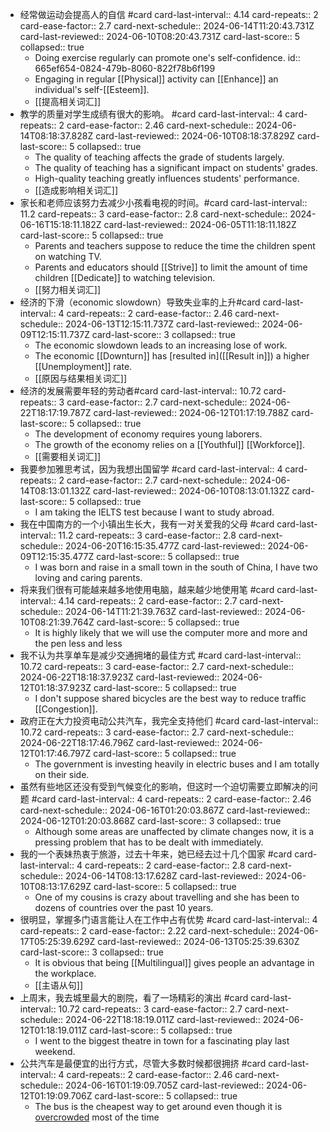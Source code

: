 - 经常做运动会提高人的自信 #card
  card-last-interval:: 4.14
  card-repeats:: 2
  card-ease-factor:: 2.7
  card-next-schedule:: 2024-06-14T11:20:43.731Z
  card-last-reviewed:: 2024-06-10T08:20:43.731Z
  card-last-score:: 5
  collapsed:: true
	- Doing exercise regularly can promote one's self-confidence.
	  id:: 665ef654-0824-479b-8060-822f78b6f199
	- Engaging in regular [[Physical]] activity can [[Enhance]] an individual's self-[[Esteem]].
	- [[提高相关词汇]]
- 教学的质量对学生成绩有很大的影响。 #card
  card-last-interval:: 4
  card-repeats:: 2
  card-ease-factor:: 2.46
  card-next-schedule:: 2024-06-14T08:18:37.828Z
  card-last-reviewed:: 2024-06-10T08:18:37.829Z
  card-last-score:: 5
  collapsed:: true
	- The quality of teaching affects the grade of students largely.
	- The quality of teaching has a significant impact on students' grades.
	- High-quality teaching greatly influences students' performance.
	- [[造成影响相关词汇]]
- 家长和老师应该努力去减少小孩看电视的时间。#card
  card-last-interval:: 11.2
  card-repeats:: 3
  card-ease-factor:: 2.8
  card-next-schedule:: 2024-06-16T15:18:11.182Z
  card-last-reviewed:: 2024-06-05T11:18:11.182Z
  card-last-score:: 5
  collapsed:: true
	- Parents and teachers suppose to reduce the time the children spent on watching TV.
	- Parents and educators should [[Strive]] to limit the amount of time children [[Dedicate]] to watching television.
	- [[努力相关词汇]]
- 经济的下滑（economic slowdown）导致失业率的上升#card
  card-last-interval:: 4
  card-repeats:: 2
  card-ease-factor:: 2.46
  card-next-schedule:: 2024-06-13T12:15:11.737Z
  card-last-reviewed:: 2024-06-09T12:15:11.737Z
  card-last-score:: 3
  collapsed:: true
	- The economic slowdown leads to an increasing lose of work.
	- The economic [[Downturn]] has [resulted in]([[Result in]]) a higher [[Unemployment]] rate.
	- [[原因与结果相关词汇]]
- 经济的发展需要年轻的劳动者#card
  card-last-interval:: 10.72
  card-repeats:: 3
  card-ease-factor:: 2.7
  card-next-schedule:: 2024-06-22T18:17:19.787Z
  card-last-reviewed:: 2024-06-12T01:17:19.788Z
  card-last-score:: 5
  collapsed:: true
	- The development of economy requires young laborers.
	- The growth of the economy relies on a [[Youthful]] [[Workforce]].
	- [[需要相关词汇]]
- 我要参加雅思考试，因为我想出国留学 #card
  card-last-interval:: 4
  card-repeats:: 2
  card-ease-factor:: 2.7
  card-next-schedule:: 2024-06-14T08:13:01.132Z
  card-last-reviewed:: 2024-06-10T08:13:01.132Z
  card-last-score:: 5
  collapsed:: true
	- I am taking the IELTS test because I want to study abroad.
- 我在中国南方的一个小镇出生长大，我有一对关爱我的父母 #card
  card-last-interval:: 11.2
  card-repeats:: 3
  card-ease-factor:: 2.8
  card-next-schedule:: 2024-06-20T16:15:35.477Z
  card-last-reviewed:: 2024-06-09T12:15:35.477Z
  card-last-score:: 5
  collapsed:: true
	- I was born and raise in a small town in the south of China, I have two loving and caring parents.
- 将来我们很有可能越来越多地使用电脑，越来越少地使用笔 #card
  card-last-interval:: 4.14
  card-repeats:: 2
  card-ease-factor:: 2.7
  card-next-schedule:: 2024-06-14T11:21:39.763Z
  card-last-reviewed:: 2024-06-10T08:21:39.764Z
  card-last-score:: 5
  collapsed:: true
	- It is highly likely that we will use the computer more and more and the pen less and less
- 我不认为共享单车是减少交通拥堵的最佳方式 #card
  card-last-interval:: 10.72
  card-repeats:: 3
  card-ease-factor:: 2.7
  card-next-schedule:: 2024-06-22T18:18:37.923Z
  card-last-reviewed:: 2024-06-12T01:18:37.923Z
  card-last-score:: 5
  collapsed:: true
	- I don't suppose shared bicycles are the best way to reduce traffic [[Congestion]].
- 政府正在大力投资电动公共汽车，我完全支持他们 #card
  card-last-interval:: 10.72
  card-repeats:: 3
  card-ease-factor:: 2.7
  card-next-schedule:: 2024-06-22T18:17:46.796Z
  card-last-reviewed:: 2024-06-12T01:17:46.797Z
  card-last-score:: 5
  collapsed:: true
	- The government is investing heavily in electric buses and I am totally on their side.
- 虽然有些地区还没有受到气候变化的影响，但这时一个迫切需要立即解决的问题 #card
  card-last-interval:: 4
  card-repeats:: 2
  card-ease-factor:: 2.46
  card-next-schedule:: 2024-06-16T01:20:03.867Z
  card-last-reviewed:: 2024-06-12T01:20:03.868Z
  card-last-score:: 3
  collapsed:: true
	- Although some areas are unaffected by climate changes now, it is a pressing problem that has to be dealt with immediately.
- 我的一个表妹热衷于旅游，过去十年来，她已经去过十几个国家 #card
  card-last-interval:: 4
  card-repeats:: 2
  card-ease-factor:: 2.8
  card-next-schedule:: 2024-06-14T08:13:17.628Z
  card-last-reviewed:: 2024-06-10T08:13:17.629Z
  card-last-score:: 5
  collapsed:: true
	- One of my cousins is crazy about travelling and she has been to dozens of countries over the past 10 years.
- 很明显，掌握多门语言能让人在工作中占有优势 #card
  card-last-interval:: 4
  card-repeats:: 2
  card-ease-factor:: 2.22
  card-next-schedule:: 2024-06-17T05:25:39.629Z
  card-last-reviewed:: 2024-06-13T05:25:39.630Z
  card-last-score:: 3
  collapsed:: true
	- It is obvious that being [[Multilingual]] gives people an advantage in the workplace.
	- [[主语从句]]
- 上周末，我去城里最大的剧院，看了一场精彩的演出 #card
  card-last-interval:: 10.72
  card-repeats:: 3
  card-ease-factor:: 2.7
  card-next-schedule:: 2024-06-22T18:18:19.011Z
  card-last-reviewed:: 2024-06-12T01:18:19.011Z
  card-last-score:: 5
  collapsed:: true
	- I went to the biggest theatre in town for a fascinating play last weekend.
- 公共汽车是最便宜的出行方式，尽管大多数时候都很拥挤 #card
  card-last-interval:: 4
  card-repeats:: 2
  card-ease-factor:: 2.46
  card-next-schedule:: 2024-06-16T01:19:09.705Z
  card-last-reviewed:: 2024-06-12T01:19:09.706Z
  card-last-score:: 5
  collapsed:: true
	- The bus is the cheapest way to get around even though it is [overcrowded]([[Overcrowd]]) most of the time